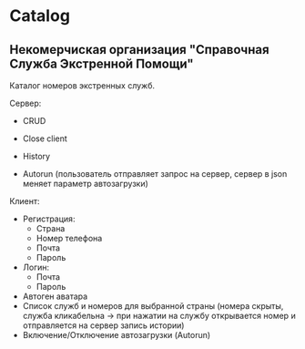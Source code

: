 # Catalog
Некомерчиская организация "Справочная Служба Экстренной Помощи"
--------------------------------------------------------------
Каталог номеров экстренных служб.

Сервер:
- CRUD

- Close client

- History

- Autorun
(пользователь отправляет запрос на сервер, сервер в json меняет параметр автозагрузки)

Клиент:
- Регистрация:
	+ Страна
	+ Номер телефона
	+ Почта
	+ Пароль
- Логин:
	+ Почта
	+ Пароль
- Автоген аватара
- Список служб и номеров для выбранной страны (номера скрыты, служба кликабельна -> при нажатии на службу открывается номер и отправляется на сервер запись истории)
- Включение/Отключение автозагрузки (Autorun)
